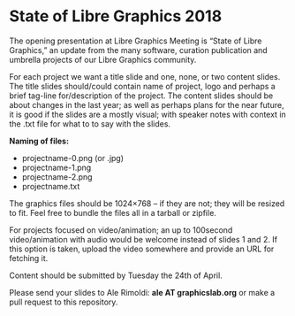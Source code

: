 # State of Libre Graphics 2018


The opening presentation at Libre Graphics Meeting is “State of Libre Graphics,” an update from the many software, curation publication and umbrella projects of our Libre Graphics community.

For each project we want a title slide and one, none, or two content slides. The title slides should/could contain name of project, logo and perhaps a brief tag-line for/description of the project. The content slides should be about changes in the last year; as well as perhaps plans for the near future, it is good if the slides are a mostly visual; with speaker notes with context in the .txt file for what to to say with the slides.

**Naming of files:**

- projectname-0.png (or .jpg)
- projectname-1.png
- projectname-2.png
- projectname.txt

The graphics files should be 1024×768 – if they are not; they will be resized to fit. Feel free to bundle the files all in a tarball or zipfile.

For projects focused on video/animation; an up to 100second video/animation with audio would be welcome instead of slides 1 and 2. If this option is taken, upload the video somewhere and provide an URL for fetching it.

Content should be submitted by Tuesday the 24th of April.

Please send your slides to Ale Rimoldi: <strong>ale AT graphicslab.org</strong> or make a pull request to this repository.
